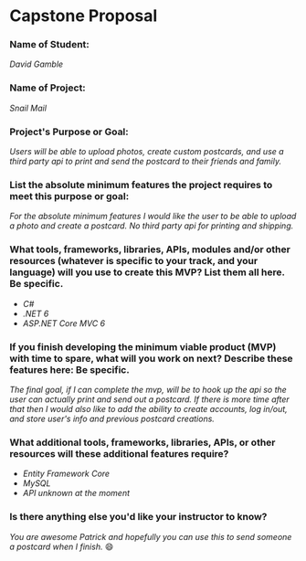 # Capstone Proposal

### Name of Student:
_David Gamble_

### Name of Project:
_Snail Mail_

### Project's Purpose or Goal: 
_Users will be able to upload photos, create custom postcards, and use a third party api to print and send the postcard to their friends and family._

### List the absolute minimum features the project requires to meet this purpose or goal:
_For the absolute minimum features I would like the user to be able to upload a photo and create a postcard.  No third party api for printing and shipping._

### What tools, frameworks, libraries, APIs, modules and/or other resources (whatever is specific to your track, and your language) will you use to create this MVP? List them all here. Be specific.
* _C#_
* _.NET 6_
* _ASP.NET Core MVC 6_

### If you finish developing the minimum viable product (MVP) with time to spare, what will you work on next? Describe these features here: Be specific.
_The final goal, if I can complete the mvp, will be to hook up the api so the user can actually print and send out a postcard.  If there is more time after that then I would also like to add the ability to create accounts, log in/out, and store user's info and previous postcard creations._

### What additional tools, frameworks, libraries, APIs, or other resources will these additional features require?
* _Entity Framework Core_
* _MySQL_
* _API unknown at the moment_

### Is there anything else you'd like your instructor to know?
_You are awesome Patrick and hopefully you can use this to send someone a postcard when I finish._ 😄
